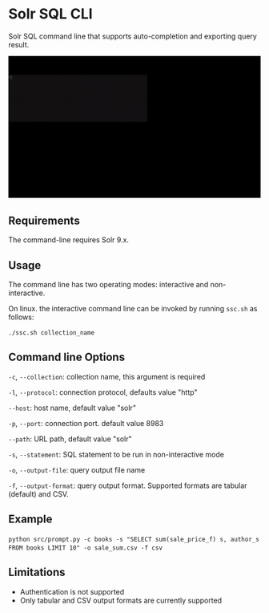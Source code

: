# Solr SQL CLI

Solr SQL command line that supports auto-completion and exporting query result.

![demo](https://github.com/aadel/solr-sql-cli/blob/main/media/ssc.gif)

## Requirements

The command-line requires Solr 9.x.

## Usage

The command line has two operating modes: interactive and non-interactive.

On linux. the interactive command line can be invoked by running `ssc.sh` as follows:

```
./ssc.sh collection_name
```

## Command line Options

`-c`, `--collection`: collection name, this argument is required

`-l`, `--protocol`: connection protocol, defaults value "http"

`--host`: host name, default value "solr"

`-p`, `--port`: connection port. default value 8983

`--path`: URL path, default value "solr"

`-s`, `--statement`: SQL statement to be run in non-interactive mode

`-o`, `--output-file`: query output file name

`-f`, `--output-format`: query output format. Supported formats are tabular (default) and CSV.

## Example
`python src/prompt.py -c books -s "SELECT sum(sale_price_f) s, author_s FROM books LIMIT 10" -o sale_sum.csv -f csv`

## Limitations

* Authentication is not supported
* Only tabular and CSV output formats are currently supported
